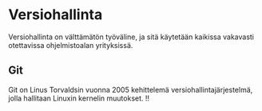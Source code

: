 # Versiohallinta

Versiohallinta on välttämätön työväline, ja sitä käytetään  kaikissa vakavasti otettavissa ohjelmistoalan yrityksissä. 

## Git

Git on Linus Torvaldsin vuonna 2005 kehittelemä versiohallintajärjestelmä, jolla hallitaan Linuxin kernelin muutokset. !!

